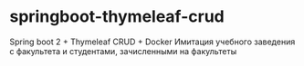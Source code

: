 # springboot-thymeleaf-crud
Spring boot 2 + Thymeleaf CRUD + Docker
Имитация учебного заведения с факультета и студентами, зачисленными на факультеты
